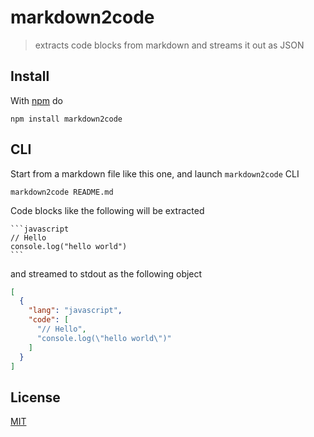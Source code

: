 # markdown2code

> extracts code blocks from markdown and streams it out as JSON

## Install

With [npm](https://www.npmjs.com/) do

```
npm install markdown2code
```

## CLI

Start from a markdown file like this one, and launch `markdown2code` CLI

```
markdown2code README.md
```

Code blocks like the following will be extracted

    ```javascript
    // Hello
    console.log("hello world")
    ```

and streamed to stdout as the following object

```json
[
  {
    "lang": "javascript",
    "code": [
      "// Hello",
      "console.log(\"hello world\")"
    ]
  }
]
```

## License

[MIT](http://g14n.info/mit-license/)

